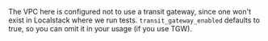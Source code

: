 The VPC here is configured not to use a transit gateway, since one won't exist in Localstack where we run tests. `transit_gateway_enabled` defaults to true, so you can omit it in your usage (if you use TGW).
